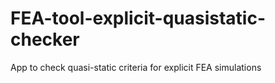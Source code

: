 # FEA-tool-explicit-quasistatic-checker
App to check quasi-static criteria for explicit FEA simulations
